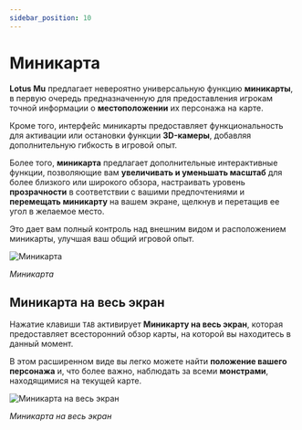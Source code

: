 ```yaml
---
sidebar_position: 10
---
```


# Миникарта

**Lotus Mu** предлагает невероятно универсальную функцию **миникарты**, в первую очередь предназначенную для предоставления игрокам точной информации о **местоположении** их персонажа на карте.

Кроме того, интерфейс миникарты предоставляет функциональность для активации или остановки функции **3D-камеры**, добавляя дополнительную гибкость в игровой опыт.

Более того, **миникарта** предлагает дополнительные интерактивные функции, позволяющие вам **увеличивать и уменьшать масштаб** для более близкого или широкого обзора, настраивать уровень **прозрачности** в соответствии с вашими предпочтениями и **перемещать миникарту** на вашем экране, щелкнув и перетащив ее угол в желаемое место.

Это дает вам полный контроль над внешним видом и расположением миникарты, улучшая ваш общий игровой опыт.

![Миникарта](/img/client-features/minimap.jpg)

_Миникарта_

## Миникарта на весь экран

Нажатие клавиши `TAB` активирует **Миникарту на весь экран**, которая предоставляет всесторонний обзор карты, на которой вы находитесь в данный момент.

В этом расширенном виде вы легко можете найти **положение вашего персонажа** и, что более важно, наблюдать за всеми **монстрами**, находящимися на текущей карте.

![Миникарта на весь экран](/img/client-features/minimap-tab.jpg)

_Миникарта на весь экран_
